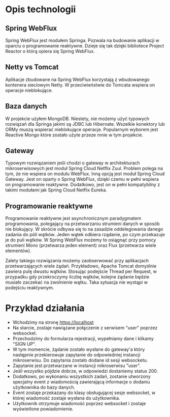 # Opis technologii
## Spring WebFlux
Spring WebFlux jest modułem Springa. Pozwala na budowanie aplikacji w oparciu o programowanie reaktywne. Dzieje się tak dzięki bibliotece Project Reactor o którą opiera się Spring WebFlux. 

## Netty vs Tomcat
Aplikacje zbudowane na Spring WebFlux korzystają z wbudowanego kontenera sieciowym Netty. W przeciwieństwie do Tomcata wspiera on operacje nieblokujące.

## Baza danych
W projekcie użyłem MongoDB. Niestety, nie możemy użyć typowych rozwiązań dla Springa jakimi są JDBC lub Hibernate. Wszelkie konektory lub ORMy muszą wspierać nieblokujące operacje. Popularnym wyborem jest Reactive Mongo które zostało użyte przeze mnie w tym projekcie.

## Gateway
Typowym rozwiązaniem jeśli chodzi o gateway w architekturach mikroserwisowych jest moduł Spring Cloud Netflix Zuul. Problem polega na tym, że nie wspiera on modułu WebFlux. Inną opcją jest moduł Spring Cloud Gateway. Jest on oparty o Spring WebFlux, dzięki czemu w pełni wspiera on programowanie reaktywne. Dodatkowo, jest on w pełni kompatybilny z takimi modułami jak Spring Cloud Netflix Eureka.

## Programowanie reaktywne
Programowanie reaktywne jest asynchronicznym paradygmatem programowania, polegający na przetwarzaniu strumieni danych w sposób nie blokujący. W skrócie odbywa się to na zasadzie oddelegowania danego zadania do póli wątków. Jeden wątek odbiera rządanie, po czym przekazuje je do puli wątków. W Spring WebFlux możemy to osiągnąć przy pomocy strumieni Mono (przetwarza jeden element) oraz Flux (przetwarza wiele elementów).

Zalety takiego rozwiązania możemy zaobserwować przy aplikacjach przetwarzających wiele żądań. Przykładowo, Apache Tomcat domyślnie zawiera pulę dwustu wątków. Stosując podejście Thread per Request, w przypadku gdy przekroczymy liczbę wątków, kolejne żądanie będzie musiało zaczekać na zwolnienie wątku. Taka sytuacja nie wystąpi w podejściu reaktywnym.

# Przykład działania
* Wchodzimy na stronę [https://localhost](https://localhost)
* Na starcie, zostaje nawiązane połączenie z serwisem "user" poprzez websocket.
* Przechodzimy do formularza rejestracji, wypełniamy dane i klikamy "SIGN UP".
* W tym momencie, żądanie zostało wysłane do gateway'a który następnie przekierowuje zapytanie do odpowiedniej instancji mikroserwisu. Do zapytania zostało dodane id sesji websocketu.
* Zapytanie jest przetwarzane w instancji mikroserwisu "user".
* Jeśli wszystko pójdzie dobrze, w odpowiedzi dostaniemy status 200.
* Dodatkowo, po wykonaniu wszystkich zadań, zostanie utworzony specjalny event z wiadomością zawierającą informacje o dodaniu użytkownika do bazy danych.
* Event zostaje przekazany do klasy obsługującej sesje websocket, w której wiadomość zostaje wysłana do użytkownika.
* Użytkownik otrzymuje wiadomość poprzez websocket i zostaje wyświetlone powiadomienie.
